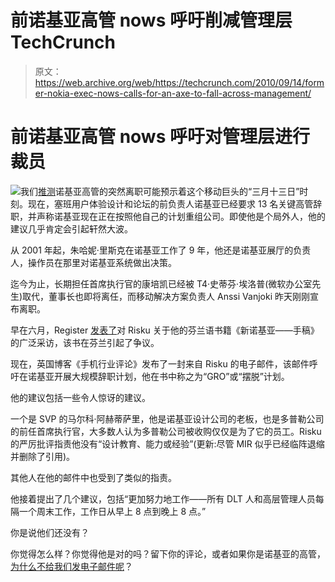 # 前诺基亚高管 nows 呼吁削减管理层 TechCrunch

> 原文：<https://web.archive.org/web/https://techcrunch.com/2010/09/14/former-nokia-exec-nows-calls-for-an-axe-to-fall-across-management/>

# 前诺基亚高管 nows 呼吁对管理层进行裁员

![](img/060c07d94e11401997d2511b9f76a3fe.png)我们[推测](https://web.archive.org/web/20221208211705/http://eu.beta.techcrunch.com/2010/09/14/now-nokias-chairman-says-hes-leaving-but-in-2012/)诺基亚高管的突然离职可能预示着这个移动巨头的“三月十三日”时刻。现在，塞班用户体验设计和论坛的前负责人诺基亚已经要求 13 名关键高管辞职，并声称诺基亚现在正在按照他自己的计划重组公司。即使他是个局外人，他的建议几乎肯定会引起轩然大波。

从 2001 年起，朱哈妮·里斯克在诺基亚工作了 9 年，他还是诺基亚展厅的负责人，操作员在那里对诺基亚系统做出决策。

迄今为止，长期担任首席执行官的康培凯已经被 T4·史蒂芬·埃洛普(微软办公室先生)取代，董事长也即将离任，而移动解决方案负责人 Anssi Vanjoki 昨天刚刚宣布离职。

早在六月，Register [发表了](https://web.archive.org/web/20221208211705/http://www.theregister.co.uk/2010/07/22/nokia_manifesto_risku/)对 Risku 关于他的芬兰语书籍《新诺基亚——手稿》的广泛采访，该书在芬兰引起了争议。

现在，英国博客《手机行业评论》发布了一封来自 Risku 的电子邮件，该邮件呼吁在诺基亚开展大规模辞职计划，他在书中称之为“GRO”或“摆脱”计划。

他的建议包括一些令人惊讶的建议。

一个是 SVP 的马尔科·阿赫蒂萨里，他是诺基亚设计公司的老板，也是多普勒公司的前任首席执行官，大多数人认为多普勒公司被收购仅仅是为了它的员工。Risku 的严厉批评指责他没有“设计教育、能力或经验”(更新:尽管 MIR 似乎已经临阵退缩并删除了引用)。

其他人在他的邮件中也受到了类似的指责。

他接着提出了几个建议，包括“更加努力地工作——所有 DLT 人和高层管理人员每隔一个周末工作，工作日从早上 8 点到晚上 8 点。”

你是说他们还没有？

你觉得怎么样？你觉得他是对的吗？留下你的评论，或者如果你是诺基亚的高管，[为什么不给我们发电子邮件呢](https://web.archive.org/web/20221208211705/http://eu.beta.techcrunch.com/about/)？